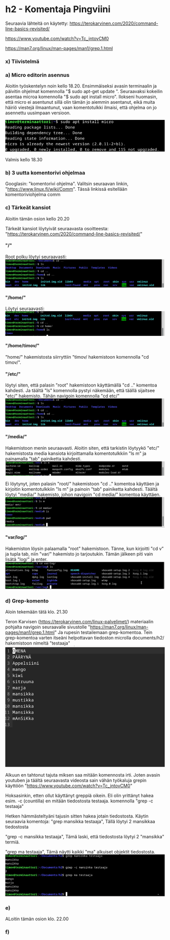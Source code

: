 # h2 - Komentaja Pingviini
Seuraavia lähteitä on käytetty:
https://terokarvinen.com/2020/command-line-basics-revisited/

https://www.youtube.com/watch?v=Tc_jntovCM0

https://man7.org/linux/man-pages/man1/grep.1.html

### x) Tiivistelmä

### a) Micro editorin asennus

Aloitin työskentelyn noin kello 18.20. Ensimmäiseksi avasin terminaalin ja päivitin ohjelmat komennolla "$ sudo apt-get update
". Seuraavaksi kokeilin asentaa microa komennolla "$ sudo apt install micro". Ilokseni huomasin, että micro ei asentunut sillä olin tämän jo aiemmin asentanut, eikä muita häiriö viestejä ilmaantunut, vaan komentotulkki ilmaisi, että ohjelma on jo asennettu uusimpaan versioon.

![a](images/micro.png)

Valmis kello 18.30

### b) 3 uutta komentorivi ohjelmaa

Googlasin: "komentorivi ohjelma". Valitsin seuraavan linkin, "https://www.linux.fi/wiki/Comm". Tässä linkissä esitellään komentoriviohjelma comm

### c) Tärkeät kansiot

Aloitin tämän osion kello 20.20

Tärkeät kansiot löytyivät seuraavasta osoitteesta: "https://terokarvinen.com/2020/command-line-basics-revisited/"

#### "/" 
Root polku löytyi seuraavasti:
![c](images/root.png)

#### "/home/" 
Löytyi seuraavasti:
![c](images/home.png)

#### "/home/timov/" 
"home/" hakemistosta siirryttiin "timov/ hakemistoon komennolla "cd timov/". 

#### "/etc/" 
löytyi siten, että palasin "root" hakemistoon käyttämällä "cd .." komentoa kahdesti. Ja täältä "ls" komennolla pystyi näkemään, että täällä sijaitsee "etc/" hakemisto. Tähän navigoin komennolla "cd etc/"
![root](images/root.png)

#### "/media/" 
Hakemistoon menin seuraavasti. Aloitin siten, että tarkistin löytyykö "etc/" hakemistosta media kansiota kirjoittamalla komentotulkkiin "ls m" ja painamalla "tab" painiketta kahdesti.
![search](images/searching.png)

Ei löytynyt, joten palasin "root/" hakemistoon "cd .." komentoa käyttäen ja kirjoitin komentotulkkiin "ls m" ja painoin "tab" painiketta kahdesti. Täältä löytyi "media/" hakemisto, johon navigoin "cd media/" komentoa käyttäen.
![media](images/media.png)

#### "var/log/"
Hakemiston löysin palaamalla "root" hakemistoon. Tänne, kun kirjoitti "cd v" ja tupla tab, niin "var/" hakemisto jo tarjoutukin. Tämän jälkeen piti vain lisätä "log/" ja enter.
![varlog](images/var_log2.png)

### d) Grep-komento
Aloin tekemään tätä klo. 21.30

Teron Karvisen (https://terokarvinen.com/linux-palvelimet/) materiaalin pohjalta navigoin seuraavalle sivustolle "https://man7.org/linux/man-pages/man1/grep.1.html" Ja rupesin testailemaan grep-komentoa.
Tein grep-komentoa varten itseäni helpottavan tiedoston microlla documents/h2/ hakemistoon nimeltä "testaaja"
![testaaja](images/testaaja.png)

Alkuun en tahtonut tajuta miksen saa mitään komennosta irti. Joten avasin youtuben ja täältä seuraavasta videosta sain vähän työkaluja grepin käyttöön "https://www.youtube.com/watch?v=Tc_jntovCM0"

Hoksasinkin, etten ollut käyttänyt greppiä oikein. Eli olin yrittänyt hakea esim. -c (countilla) en mitään tiedostosta testaaja. komennolla "grep -c testaaja"

Hetken hämmästeltyäni tajusin sitten hakea jotain tiedostosta.
Käytin seuraavia komentoja:
"grep mansikka testaaja", Tällä löytyi 2 mansikkaa tiedostosta

"grep -c mansikka testaaja", Tämä laski, että tiedostosta löytyi 2 "mansikka" termiä.

"grep ma testaaja", Tämä näytti kaikki "ma" alkuiset objektit tiedostosta.
![grep](images/grep.png)

### e)
ALoitin tämän osion klo. 22.00

### f)

